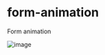# form-animation
Form animation


![image](https://user-images.githubusercontent.com/105504791/235342503-66ace45b-99be-4c82-9469-03bd5f879522.png)
